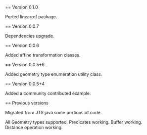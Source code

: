 == Version 0.1.0

Ported linearref package.

== Version 0.0.7

Dependencies upgrade.

== Version 0.0.6

Added affine transformation classes.

== Version 0.0.5+6

Added geometry type enumeration utility class.

== Version 0.0.5+4

Added a community contributed example.


== Previous versions

Migrated from JTS java some portions of code.

All Geometry types supported.
Predicates working.
Buffer working.
Distance operation working.
